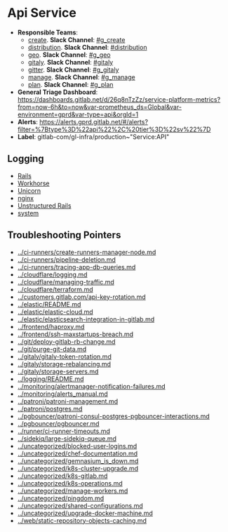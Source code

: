 <!-- MARKER: do not edit this section directly. Edit services/service-catalog.yml then run scripts/generate-docs -->
#  Api Service

* **Responsible Teams**:
  * [create](https://about.gitlab.com/handbook/engineering/dev-backend/create/). **Slack Channel**: [#g_create](https://gitlab.slack.com/archives/g_create)
  * [distribution](https://about.gitlab.com/handbook/engineering/dev-backend/distribution/). **Slack Channel**: [#distribution](https://gitlab.slack.com/archives/distribution)
  * [geo](https://about.gitlab.com/handbook/engineering/dev-backend/geo/). **Slack Channel**: [#g_geo](https://gitlab.slack.com/archives/g_geo)
  * [gitaly](https://about.gitlab.com/handbook/engineering/dev-backend/gitaly/). **Slack Channel**: [#gitaly](https://gitlab.slack.com/archives/gitaly)
  * [gitter](https://about.gitlab.com/handbook/engineering/dev-backend/gitter/). **Slack Channel**: [#g_gitaly](https://gitlab.slack.com/archives/g_gitaly)
  * [manage](https://about.gitlab.com/handbook/engineering/dev-backend/manage/). **Slack Channel**: [#g_manage](https://gitlab.slack.com/archives/g_manage)
  * [plan](https://about.gitlab.com/handbook/engineering/dev-backend/manage/). **Slack Channel**: [#g_plan](https://gitlab.slack.com/archives/g_plan)
* **General Triage Dashboard**: https://dashboards.gitlab.net/d/26q8nTzZz/service-platform-metrics?from=now-6h&to=now&var-prometheus_ds=Global&var-environment=gprd&var-type=api&orgId=1
* **Alerts**: https://alerts.gprd.gitlab.net/#/alerts?filter=%7Btype%3D%22api%22%2C%20tier%3D%22sv%22%7D
* **Label**: gitlab-com/gl-infra/production~"Service:API"

## Logging

* [Rails](https://log.gprd.gitlab.net/goto/0238ddb1480bb4bd19c09f0467b6e684)
* [Workhorse](https://log.gprd.gitlab.net/goto/eb99f28c17cfcdfd30969a1c85e209dc)
* [Unicorn](https://log.gprd.gitlab.net/goto/c8f89b2415788b46978fcd2910b4afec)
* [nginx](https://log.gprd.gitlab.net/goto/0d1c84486d6fb28a785f1c21473e5611)
* [Unstructured Rails](https://console.cloud.google.com/logs/viewer?project=gitlab-production&interval=PT1H&resource=gce_instance&advancedFilter=jsonPayload.hostname%3A%22api%22%0Alabels.tag%3D%22unstructured.production%22&customFacets=labels.%22compute.googleapis.com%2Fresource_name%22)
* [system](https://log.gprd.gitlab.net/goto/2b9679dab019791136cb8ae1535fb781)

## Troubleshooting Pointers

* [../ci-runners/create-runners-manager-node.md](../ci-runners/create-runners-manager-node.md)
* [../ci-runners/pipeline-deletion.md](../ci-runners/pipeline-deletion.md)
* [../ci-runners/tracing-app-db-queries.md](../ci-runners/tracing-app-db-queries.md)
* [../cloudflare/logging.md](../cloudflare/logging.md)
* [../cloudflare/managing-traffic.md](../cloudflare/managing-traffic.md)
* [../cloudflare/terraform.md](../cloudflare/terraform.md)
* [../customers.gitlab.com/api-key-rotation.md](../customers.gitlab.com/api-key-rotation.md)
* [../elastic/README.md](../elastic/README.md)
* [../elastic/elastic-cloud.md](../elastic/elastic-cloud.md)
* [../elastic/elasticsearch-integration-in-gitlab.md](../elastic/elasticsearch-integration-in-gitlab.md)
* [../frontend/haproxy.md](../frontend/haproxy.md)
* [../frontend/ssh-maxstartups-breach.md](../frontend/ssh-maxstartups-breach.md)
* [../git/deploy-gitlab-rb-change.md](../git/deploy-gitlab-rb-change.md)
* [../git/purge-git-data.md](../git/purge-git-data.md)
* [../gitaly/gitaly-token-rotation.md](../gitaly/gitaly-token-rotation.md)
* [../gitaly/storage-rebalancing.md](../gitaly/storage-rebalancing.md)
* [../gitaly/storage-servers.md](../gitaly/storage-servers.md)
* [../logging/README.md](../logging/README.md)
* [../monitoring/alertmanager-notification-failures.md](../monitoring/alertmanager-notification-failures.md)
* [../monitoring/alerts_manual.md](../monitoring/alerts_manual.md)
* [../patroni/patroni-management.md](../patroni/patroni-management.md)
* [../patroni/postgres.md](../patroni/postgres.md)
* [../pgbouncer/patroni-consul-postgres-pgbouncer-interactions.md](../pgbouncer/patroni-consul-postgres-pgbouncer-interactions.md)
* [../pgbouncer/pgbouncer.md](../pgbouncer/pgbouncer.md)
* [../runner/ci-runner-timeouts.md](../runner/ci-runner-timeouts.md)
* [../sidekiq/large-sidekiq-queue.md](../sidekiq/large-sidekiq-queue.md)
* [../uncategorized/blocked-user-logins.md](../uncategorized/blocked-user-logins.md)
* [../uncategorized/chef-documentation.md](../uncategorized/chef-documentation.md)
* [../uncategorized/gemnasium_is_down.md](../uncategorized/gemnasium_is_down.md)
* [../uncategorized/k8s-cluster-upgrade.md](../uncategorized/k8s-cluster-upgrade.md)
* [../uncategorized/k8s-gitlab.md](../uncategorized/k8s-gitlab.md)
* [../uncategorized/k8s-operations.md](../uncategorized/k8s-operations.md)
* [../uncategorized/manage-workers.md](../uncategorized/manage-workers.md)
* [../uncategorized/pingdom.md](../uncategorized/pingdom.md)
* [../uncategorized/shared-configurations.md](../uncategorized/shared-configurations.md)
* [../uncategorized/upgrade-docker-machine.md](../uncategorized/upgrade-docker-machine.md)
* [../web/static-repository-objects-caching.md](../web/static-repository-objects-caching.md)
<!-- END_MARKER -->
